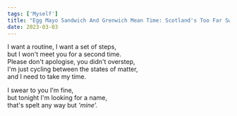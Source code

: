 ```yaml
---  
tags: ['Myself']  
title: "Egg Mayo Sandwich And Grenwich Mean Time: Scotland's Too Far Sweetheart"  
date: 2023-03-03  
---
```


I want a routine, I want a set of steps,  
but I won't meet you for a second time.  
Please don't apologise, you didn't overstep,  
I'm just cycling between the states of matter,  
and I need to take my time.

I swear to you I'm fine,  
but tonight I'm looking for a name,  
that's spelt any way but *'mine'.*  
